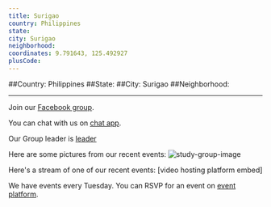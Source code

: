 ```yaml
---
title: Surigao
country: Philippines
state: 
city: Surigao
neighborhood: 
coordinates: 9.791643, 125.492927
plusCode:
---
```


##Country: Philippines
##State: 
##City: Surigao
##Neighborhood: 
*****
Join our [Facebook group](https://www.facebook.com/groups/free.code.camp.surigao).

You can chat with us on [chat app]().

Our Group leader is [leader]()

Here are some pictures from our recent events:
![study-group-image]()

Here's a stream of one of our recent events:
[video hosting platform embed]

We have events every Tuesday. You can RSVP for an event on [event platform]().
